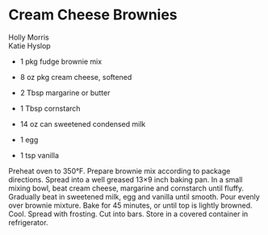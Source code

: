 # Cream Cheese Brownies

Holly Morris<br/>
Katie Hyslop

- 1 pkg fudge brownie mix
- 8 oz pkg cream cheese, softened
- 2 Tbsp margarine or butter
- 1 Tbsp cornstarch

- 14 oz can sweetened condensed milk
- 1 egg
- 1 tsp vanilla

Preheat oven to 350°F. Prepare brownie mix according to package directions. Spread into a well greased 13×9 inch baking pan. In a small mixing bowl, beat cream cheese, margarine and cornstarch until fluffy.  Gradually beat in sweetened milk, egg and vanilla until smooth. Pour evenly over brownie mixture. Bake for 45 minutes, or until top is lightly browned. Cool. Spread with frosting. Cut into bars. Store in a covered container in refrigerator.